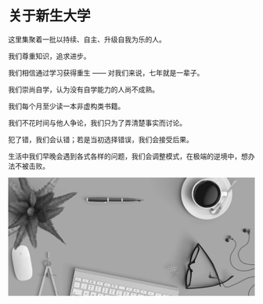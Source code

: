 # 关于新生大学

这里集聚着一批以持续、自主、升级自我为乐的人。

我们尊重知识，追求进步。

我们相信通过学习获得重生 —— 对我们来说，七年就是一辈子。

我们崇尚自学，认为没有自学能力的人尚不成熟。

我们每个月至少读一本非虚构类书籍。

我们不花时间与他人争论，我们只为了弄清楚事实而讨论。

犯了错，我们会认错；若是当初选择错误，我们会接受后果。

生活中我们早晚会遇到各式各样的问题，我们会调整模式，在极端的逆境中，想办法不被击败。

![haha](cover/background.jpg)
